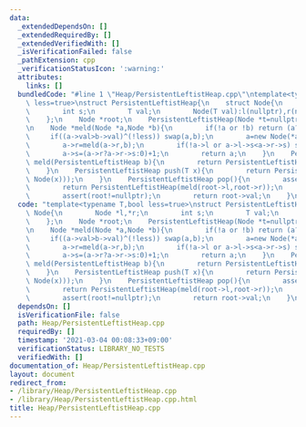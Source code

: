 ```yaml
---
data:
  _extendedDependsOn: []
  _extendedRequiredBy: []
  _extendedVerifiedWith: []
  _isVerificationFailed: false
  _pathExtension: cpp
  _verificationStatusIcon: ':warning:'
  attributes:
    links: []
  bundledCode: "#line 1 \"Heap/PersistentLeftistHeap.cpp\"\ntemplate<typename T,bool\
    \ less=true>\nstruct PersistentLeftistHeap{\n    struct Node{\n        Node *l,*r;\n\
    \        int s;\n        T val;\n        Node(T val):l(nullptr),r(nullptr),s(1),val(val){}\n\
    \    };\n    Node *root;\n    PersistentLeftistHeap(Node *t=nullptr):root(t){}\n\
    \n    Node *meld(Node *a,Node *b){\n        if(!a or !b) return (a?a:b);\n   \
    \     if((a->val>b->val)^(!less)) swap(a,b);\n        a=new Node(*a);b=new Node(*b);\n\
    \        a->r=meld(a->r,b);\n        if(!a->l or a->l->s<a->r->s) swap(a->l,a->r);\n\
    \        a->s=(a->r?a->r->s:0)+1;\n        return a;\n    }\n    PersistentLeftistHeap\
    \ meld(PersistentLeftistHeap b){\n        return PersistentLeftistHeap(meld(root,b.root));\n\
    \    }\n    PersistentLeftistHeap push(T x){\n        return PersistentLeftistHeap(meld(root,new\
    \ Node(x)));\n    }\n    PersistentLeftistHeap pop(){\n        assert(root!=nullptr);\n\
    \        return PersistentLeftistHeap(meld(root->l,root->r));\n    }\n    T top(){\n\
    \        assert(root!=nullptr);\n        return root->val;\n    }\n};\n"
  code: "template<typename T,bool less=true>\nstruct PersistentLeftistHeap{\n    struct\
    \ Node{\n        Node *l,*r;\n        int s;\n        T val;\n        Node(T val):l(nullptr),r(nullptr),s(1),val(val){}\n\
    \    };\n    Node *root;\n    PersistentLeftistHeap(Node *t=nullptr):root(t){}\n\
    \n    Node *meld(Node *a,Node *b){\n        if(!a or !b) return (a?a:b);\n   \
    \     if((a->val>b->val)^(!less)) swap(a,b);\n        a=new Node(*a);b=new Node(*b);\n\
    \        a->r=meld(a->r,b);\n        if(!a->l or a->l->s<a->r->s) swap(a->l,a->r);\n\
    \        a->s=(a->r?a->r->s:0)+1;\n        return a;\n    }\n    PersistentLeftistHeap\
    \ meld(PersistentLeftistHeap b){\n        return PersistentLeftistHeap(meld(root,b.root));\n\
    \    }\n    PersistentLeftistHeap push(T x){\n        return PersistentLeftistHeap(meld(root,new\
    \ Node(x)));\n    }\n    PersistentLeftistHeap pop(){\n        assert(root!=nullptr);\n\
    \        return PersistentLeftistHeap(meld(root->l,root->r));\n    }\n    T top(){\n\
    \        assert(root!=nullptr);\n        return root->val;\n    }\n};"
  dependsOn: []
  isVerificationFile: false
  path: Heap/PersistentLeftistHeap.cpp
  requiredBy: []
  timestamp: '2021-03-04 00:08:33+09:00'
  verificationStatus: LIBRARY_NO_TESTS
  verifiedWith: []
documentation_of: Heap/PersistentLeftistHeap.cpp
layout: document
redirect_from:
- /library/Heap/PersistentLeftistHeap.cpp
- /library/Heap/PersistentLeftistHeap.cpp.html
title: Heap/PersistentLeftistHeap.cpp
---
```


